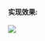 #### 实现效果:
![](http://img.blog.csdn.net/20171008215837147?watermark/2/text/aHR0cDovL2Jsb2cuY3Nkbi5uZXQvc2luYXRfMzU5MzgwMTI=/font/5a6L5L2T/fontsize/400/fill/I0JBQkFCMA==/dissolve/70/gravity/SouthEast)
